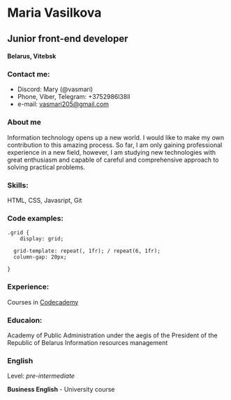 # Maria Vasilkova
## Junior front-end developer
#### Belarus, Vitebsk
### Contact me:
* Discord: Mary (@vasmari)
* Phone, Viber, Telegram: +3752986l38ll
* e-mail: vasmari205@gmail.com
### About me
Information technology opens up a new world. I would like to make my own contribution to this amazing process. So far, I am only gaining professional experience in a new field, however, I am studying new technologies with great enthusiasm and capable of careful and comprehensive approach to solving practical problems.

### Skills: 
HTML, CSS, Javasript, Git
### Code examples:
```
.grid {
	display: grid;
 
  grid-template: repeat(, 1fr); / repeat(6, 1fr);
  column-gap: 20px;
  
}
```

### Experience:
Courses in [Codecademy](https://www.codecademy.com/users/MariaVasilkova/achievements)

### Educaion:
Academy of Public Administration under the aegis of the President of the Republic of Belarus
Information resources management

### English
Level: *pre-intermediate*

**Business English** - University course
